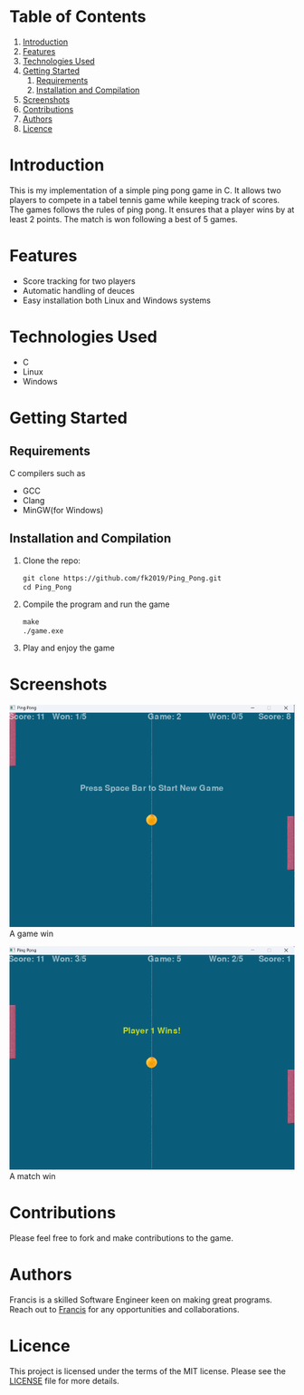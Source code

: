 
# Table of Contents

1.  [Introduction](#org7f46d17)
2.  [Features](#org03959cf)
3.  [Technologies Used](#org5b318bc)
4.  [Getting Started](#orgcfa5a55)
    1.  [Requirements](#org96839ca)
    2.  [Installation and Compilation](#org1692478)
5.  [Screenshots](#orgcbad1d5)
6.  [Contributions](#orgefe1c7d)
7.  [Authors](#org10558b4)
8.  [Licence](#orgfd38641)



<a id="org7f46d17"></a>

# Introduction

This is my implementation of a simple ping pong game in C. It allows two players
to compete in a tabel tennis game while keeping track of scores. The games follows the rules
of ping pong. It ensures that a player wins by at least 2 points. The match is
won following a best of 5 games.


<a id="org03959cf"></a>

# Features

-   Score tracking for two players
-   Automatic handling of deuces
-   Easy installation both Linux and Windows systems


<a id="org5b318bc"></a>

# Technologies Used

-   C
-   Linux
-   Windows


<a id="orgcfa5a55"></a>

# Getting Started


<a id="org96839ca"></a>

## Requirements

C compilers such as

-   GCC
-   Clang
-   MinGW(for Windows)


<a id="org1692478"></a>

## Installation and Compilation

1.  Clone the repo:
    
        git clone https://github.com/fk2019/Ping_Pong.git
        cd Ping_Pong
2.  Compile the program and run the game
    
        make
        ./game.exe
3.  Play and enjoy the game


<a id="orgcbad1d5"></a>

# Screenshots

![img](./images/game_win.png "A game win")
A game win

![img](./images/match_win.png "A match win")
A match win


<a id="orgefe1c7d"></a>

# Contributions

Please feel free to fork and make contributions to the game.


<a id="org10558b4"></a>

# Authors

Francis is a skilled Software Engineer keen on making great programs. Reach out to [Francis](mailto:fkmuiruri8@gmail.com) for any opportunities and collaborations.


<a id="orgfd38641"></a>

# Licence

This project is licensed under the terms of the MIT license. Please see the [LICENSE](./LICENCE.txt) file for more details.

